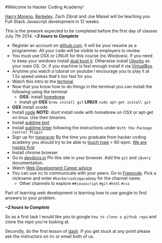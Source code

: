 #Welcome to Hacker Coding Academy!

[Harry Moreno](mailto:harry@hackerca.com), [Berkeley](mailto:berkeley@hackerca.com), Zach Zibrat and Joe Maisel will be teaching you Full-Stack Javascript development in 12 weeks.

This is the prework expected to be completed before the first day of classes July 7th 2014.
***~3 hours to Complete***

* Register an account on [github.com](github.com). It will be your resume as a programmer. All your code will be visible to employers to review.
* You must use OSX or LINUX for this course (no Windows). If you need to keep your windows install [dual boot it](http://www.dedoimedo.com/computers/dual-boot-windows-8-ubuntu.html). Otherwise install [Ubuntu](https://www.youtube.com/watch?v=i_4Kh5kE3xA) as your main OS. Or, if you machine is fast enough install it via [VirtualBox](http://www.psychocats.net/ubuntu/virtualbox).
* Anytime you watch a tutorial on youtube I encourage you to play it at 1.5x speed unless that's too fast for you.
* Watch this intro to the [terminal](https://www.youtube.com/watch?v=jDINUSK7rXE)
* Now that you know how to do things in the terminal you can install the following using the terminal
  * **OSX**: install [homebrew](http://brew.sh/)
  * Install git **OSX** `brew install git` **LINUX** `sudo apt-get install git`
* **OSX** install xcode
* Install [node](http://nodejs.org/) **NOTE:** dont install node with homebrew on OSX or apt-get on linux. Use their binaries.
* Install [sublime text](http://www.sublimetext.com/3)
* Install [sublime linter](https://github.com/SublimeLinter/SublimeLinter-for-ST2#installing) following the instructions under `With the Package Control Plugin`
* Sign up for [typeracer](http://play.typeracer.com/) By the time you graduate from hacker coding academy you should try to be able to [touch type](https://en.wikipedia.org/wiki/Touchtype) > 60 wpm. [We are typists first](http://blog.codinghorror.com/we-are-typists-first-programmers-second/)
* Install chrome browser
* Go to [devdocs.io](devdocs.io) Pin this site in your browser. Add the `git` and `jQuery` documentation.
* Watch [Web Development Career advice](https://www.youtube.com/watch?v=zXqs6X0lzKI)
* You can use irc to communicate with your peers. Go to [Freenode](https://webchat.freenode.net/). Pick a nickname and enter `#hackercodingacademy` for the channel name.
  * Other channels to explore `##javascript` `#git` `#html` `#css`

Part of learning web development is learning how to use google to find answers to your problem.

***~2 hours to Complete***

So as a first task I would like you to google `how to clone a github repo` and clone the repo you're looking at.

Secondly, do the first lesson of [dash](https://dash.generalassemb.ly/). If you get stuck at any point please ask the instructors on irc or email both of us.
